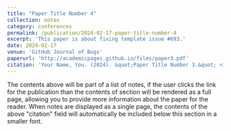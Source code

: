 ```yaml
---
title: "Paper Title Number 4"
collection: notes
category: conferences
permalink: /publication/2024-02-17-paper-title-number-4
excerpt: 'This paper is about fixing template issue #693.'
date: 2024-02-17
venue: 'GitHub Journal of Bugs'
paperurl: 'http://academicpages.github.io/files/paper3.pdf'
citation: 'Your Name, You. (2024). &quot;Paper Title Number 3.&quot; <i>GitHub Journal of Bugs</i>. 1(3).'
---
```


The contents above will be part of a list of notes, if the user clicks the link for the publication than the contents of section will be rendered as a full page, allowing you to provide more information about the paper for the reader. When notes are displayed as a single page, the contents of the above "citation" field will automatically be included below this section in a smaller font.
